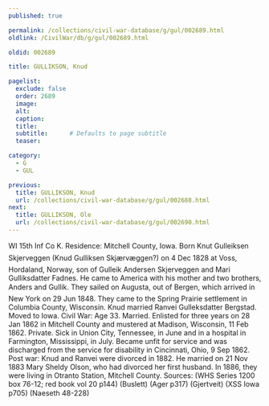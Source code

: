 ```yaml
---
published: true

permalink: /collections/civil-war-database/g/gul/002689.html
oldlink: /CivilWar/db/g/gul/002689.html

oldid: 002689

title: GULLIKSON, Knud

pagelist:
  exclude: false
  order: 2689
  image: 
  alt:
  caption:
  title:
  subtitle:      # Defaults to page subtitle
  teaser:

category: 
  - G 
  - GUL

previous:
  title: GULLIKSON, Knud
  url: /collections/civil-war-database/g/gul/002688.html  
next:
  title: GULLIKSON, Ole
  url: /collections/civil-war-database/g/gul/002690.html   
---
```

WI 15th Inf Co K. Residence: Mitchell County, Iowa. Born &#147;Knut Gulleiksen Skjerveggen (Knud Gulliksen Skj&aelig;rv&aelig;ggen?)&#148; on 4 Dec 1828 at Voss, Hordaland, Norway, son of Gulleik Andersen Skjerveggen and Mari Gulliksdatter Fadnes. He came to America with his mother and two brothers, Anders and Gullik. They sailed on &#147;Augusta&#148;, out of Bergen, which arrived in New York on 29 Jun 1848. They came to the Spring Prairie settlement in Columbia County, Wisconsin. Knud married Ranvei Gulleksdatter Bergstad. Moved to Iowa. Civil War: Age 33. Married. Enlisted for three years on 28 Jan 1862 in Mitchell County and mustered at Madison, Wisconsin, 11 Feb 1862. Private. Sick in Union City, Tennessee, in June and in a hospital in Farmington, Mississippi, in July. Became unfit for service and was discharged from the service for disability in Cincinnati, Ohio, 9 Sep 1862. Post war: Knud and Ranvei were divorced in 1882. He married on 21 Nov 1883 Mary Sheldy Olson, who had divorced her first husband. In 1886, they were living in Otranto Station, Mitchell County. Sources: (WHS Series 1200 box 76-12; red book vol 20 p144) (Buslett) (Ager p317) (Gjertveit) (XSS Iowa p705) (Naeseth &#146;48-228)